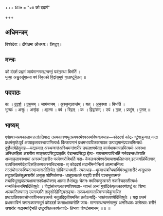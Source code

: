 +++
title = "०४ को ददर्श"

+++
## अधिमन्त्रम्
विश्वेदेवाः। दीर्घतमा औचथ्यः। त्रिष्टुप्।

## मन्त्रः
को द॑दर्श प्रथ॒मं जाय॑मानमस्थ॒न्वन्तं॒ यद॑न॒स्था बिभ॑र्ति ।  
भूम्या॒ असु॒रसृ॑गा॒त्मा क्व॑ स्वि॒त्को वि॒द्वांस॒मुप॑ गा॒त्प्रष्टु॑मे॒तत् ॥

## पदपाठः
कः । द॒द॒र्श॒ । प्र॒थ॒मम् । जाय॑मानम् । अ॒स्थ॒न्ऽवन्त॑म् । यत् । अ॒न॒स्था । बिभ॑र्ति ।  
भूम्याः॑ । असुः॑ । असृ॑क् । आ॒त्मा । क्व॑ । स्वि॒त् । कः । वि॒द्वांस॑म् । उप॑ । गा॒त् । प्रष्टु॑म् । ए॒तत् ॥

## भाष्यम्
एवंप्रपञ्चस्यकालायत्ततांप्रतिपाद्य तस्यकारणभूतस्यपरमेश्वरस्यविषयत्वमाह—कोददर्श कोद्र- ष्टुंशक्रुयात् कदा प्रथमंसृष्टेःपूर्वं अव्याकृतावस्थायामित्यर्थः किंजायमानं प्रथमभावविकारमापन्न उत्पद्यमानंप्रपञ्चमित्यर्थः दुर्ज्ञेयत्वेहेतुमाह—यद्यस्मात् अस्थन्वन्तंअस्थिमन्तंशरीरं उपलक्षणमेतत् कार्यभावमापन्नमित्यर्थः अनस्था अस्थिरहिता अशरीरा साङ्ख्यप्रसिद्धाप्रकृतिः वेदान्तप्रसिद्धा ईश्व- रायत्तामायाबिभर्ति गर्भवदन्तर्धारयति अव्याकृतावस्थायां अनस्थोऽशरीरः परमेश्वरोबिभर्ति यदा- केवलःपरमेश्वरोमायाशबलितःसन् इदंजगन्निर्मितवान् उत्पत्तिसमयेदेहादिसहितस्यकस्यचिदभावा- त् कोददर्श तदानींमनोनित्यं आत्माचनित्यः तत्संयोगात्कश्चिदात्माजानातीतिचेत् सोपिनसंभवती- त्यतआह—भूम्याःसंबन्धिपार्थिवंस्थूलशरीरं असुःप्राणः तदुपलक्षितंसूक्ष्मशरीरं असृक् शोणितंसप्त- धातूपलक्षकं यद्यपि शरीरं पञ्चभूतात्मकं तथापिभूतद्वयप्रत्यक्षत्वात्तदपेक्षयोक्तम् आत्मा तैःसंबद्धः चेतनः क्वस्वित्कुत्रास्ते नकश्चिदस्तीत्यर्थः नन्यत्किंचनमिषदितिश्रुतेः । विद्वांसंजगत्कारणविषयज्ञा- नवन्तं अन्यं गुर्वादिकंएतत्कारणंप्रष्टुं कः शिष्यः अल्पमतिरुपगात् उपगच्छति तादृशोदेहेन्द्रियसङ्घा- तरूपआत्मातस्मिन्स्मयेकुत्रास्ति प्रष्टाप्रतिवक्ताचोभावपिनस्तइत्यर्थः नतुतद्द्वितीयमस्ति ततोऽन्यद्वि- भक्तंयत्पश्येदितिश्रुतेः । यद्वा प्रथमं प्रथमभाविनं जगतःकारणभूतं कोददर्श कःसाक्षात्करोति जाय- मानमस्थन्वन्तंमानुषं अनस्थिकः परमेश्वरः शरीरं अशरीरः यद्यस्माद्विभर्ति द्रष्टुरपितत्कार्यत्वादि- तिभावः शिष्टंसमानम् ॥ ४ ॥